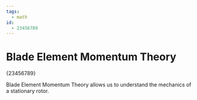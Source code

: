 ```yaml
---
tags:
  - math
id:
  - 23456789
---
```


# Blade Element Momentum Theory

{23456789}

Blade Element Momentum Theory allows us to understand the mechanics of a stationary rotor.
